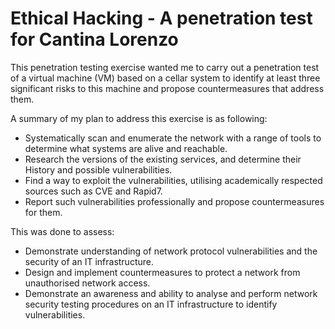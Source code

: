 # Ethical Hacking - A penetration test for Cantina Lorenzo
This penetration testing exercise wanted me to carry out a penetration test of a virtual machine (VM) based on a cellar system to identify at least three significant risks to this machine and propose countermeasures that address them.

A summary of my plan to address this exercise is as following:
- Systematically scan and enumerate the network with a range of tools to determine what systems are alive and reachable.
- Research the versions of the existing services, and determine their History and possible vulnerabilities.
- Find a way to exploit the vulnerabilities, utilising academically respected sources such as CVE and Rapid7.
- Report such vulnerabilities professionally and propose countermeasures for them.

This was done to assess:
- Demonstrate understanding of network protocol vulnerabilities and the security of an IT infrastructure.
- Design and implement countermeasures to protect a network from unauthorised network access.
- Demonstrate an awareness and ability to analyse and perform network security testing procedures on an IT infrastructure to identify vulnerabilities.
